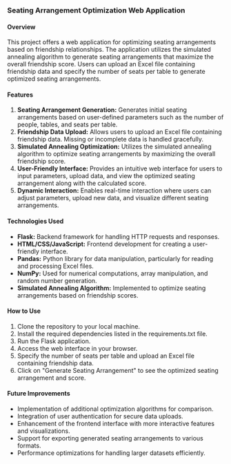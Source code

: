### Seating Arrangement Optimization Web Application

#### Overview
This project offers a web application for optimizing seating arrangements based on friendship relationships. The application utilizes the simulated annealing algorithm to generate seating arrangements that maximize the overall friendship score. Users can upload an Excel file containing friendship data and specify the number of seats per table to generate optimized seating arrangements.

#### Features
1. **Seating Arrangement Generation:** Generates initial seating arrangements based on user-defined parameters such as the number of people, tables, and seats per table.
2. **Friendship Data Upload:** Allows users to upload an Excel file containing friendship data. Missing or incomplete data is handled gracefully.
3. **Simulated Annealing Optimization:** Utilizes the simulated annealing algorithm to optimize seating arrangements by maximizing the overall friendship score.
4. **User-Friendly Interface:** Provides an intuitive web interface for users to input parameters, upload data, and view the optimized seating arrangement along with the calculated score.
5. **Dynamic Interaction:** Enables real-time interaction where users can adjust parameters, upload new data, and visualize different seating arrangements.

#### Technologies Used
- **Flask:** Backend framework for handling HTTP requests and responses.
- **HTML/CSS/JavaScript:** Frontend development for creating a user-friendly interface.
- **Pandas:** Python library for data manipulation, particularly for reading and processing Excel files.
- **NumPy:** Used for numerical computations, array manipulation, and random number generation.
- **Simulated Annealing Algorithm:** Implemented to optimize seating arrangements based on friendship scores.

#### How to Use
1. Clone the repository to your local machine.
2. Install the required dependencies listed in the requirements.txt file.
3. Run the Flask application.
4. Access the web interface in your browser.
5. Specify the number of seats per table and upload an Excel file containing friendship data.
6. Click on "Generate Seating Arrangement" to see the optimized seating arrangement and score.

#### Future Improvements
- Implementation of additional optimization algorithms for comparison.
- Integration of user authentication for secure data uploads.
- Enhancement of the frontend interface with more interactive features and visualizations.
- Support for exporting generated seating arrangements to various formats.
- Performance optimizations for handling larger datasets efficiently.
